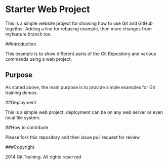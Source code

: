 # Starter Web Project

This is a simple website project for showing how to use Git and GitHub together.
Adding a line for rebasing example, then more changes from myfeature branch too.

##Introduction

This example is to show different parts of the Git Repository and various commands using a web project.

## Purpose

As stated above, the main purpose is to provide simple examples for Git training demos.

##Deployment

This is a simple web project, deployment can be on any web server or even local file system.

##How to contribute

Please fork this repository and then issue pull request for review

###Copyright

2014 Git.Training. All rights reserved